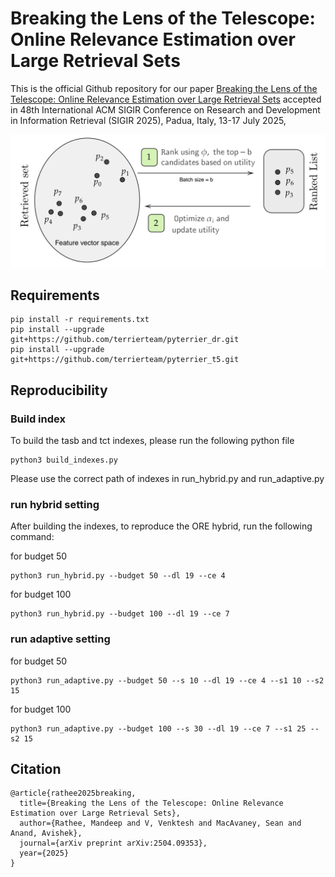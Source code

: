 # Breaking the Lens of the Telescope: Online Relevance Estimation over Large Retrieval Sets

This is the official Github repository for our paper [Breaking the Lens of the Telescope: Online Relevance Estimation over Large Retrieval Sets](https://arxiv.org/pdf/2504.09353)  accepted in 48th International ACM SIGIR Conference on Research and Development in Information Retrieval (SIGIR 2025), Padua, Italy, 13-17 July 2025,



<p align="center">
  <img src="ore.png" />
</p>


## Requirements


```
pip install -r requirements.txt
pip install --upgrade git+https://github.com/terrierteam/pyterrier_dr.git
pip install --upgrade git+https://github.com/terrierteam/pyterrier_t5.git
```


## Reproducibility 

### Build index
To build the tasb and tct indexes, please run the following python file

```
python3 build_indexes.py
```

Please use the correct path of indexes in run_hybrid.py and run_adaptive.py

### run hybrid setting

After building the indexes, to reproduce the ORE hybrid, run the following command:

for budget 50

```
python3 run_hybrid.py --budget 50 --dl 19 --ce 4 
```

for budget 100

```
python3 run_hybrid.py --budget 100 --dl 19 --ce 7 
```

### run adaptive setting

for budget 50

```
python3 run_adaptive.py --budget 50 --s 10 --dl 19 --ce 4 --s1 10 --s2 15
```

for budget 100

```
python3 run_adaptive.py --budget 100 --s 30 --dl 19 --ce 7 --s1 25 --s2 15
```

## Citation
```
@article{rathee2025breaking,
  title={Breaking the Lens of the Telescope: Online Relevance Estimation over Large Retrieval Sets},
  author={Rathee, Mandeep and V, Venktesh and MacAvaney, Sean and Anand, Avishek},
  journal={arXiv preprint arXiv:2504.09353},
  year={2025}
}
```
